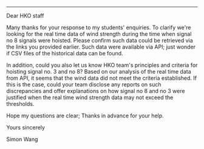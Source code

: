---



Dear HKO staff

 Many thanks for your response to my students' enquiries. To clarify we're looking for the real time data of wind strength during the time when signal no 8 signals were hoisted. Please confirm such data could be retrieved via the links you provided earlier. Such data were available via API; just wonder if CSV files of the historical data can be found.

In addition, could you also let us know HKO team's principles and criteria for hoisting signal no. 3 and no 8? Based on our analysis of the real time data from API, it seems that the wind data did not meet the criteria established. If this is the case, could your team disclose any reports on such discrepancies and offer explanations on how signal no 8 and no 3 were justified when the real time wind strength data may not exceed the thresholds.

Hope my questions are clear; Thanks in advance for your help.

Yours sincerely

Simon Wang
